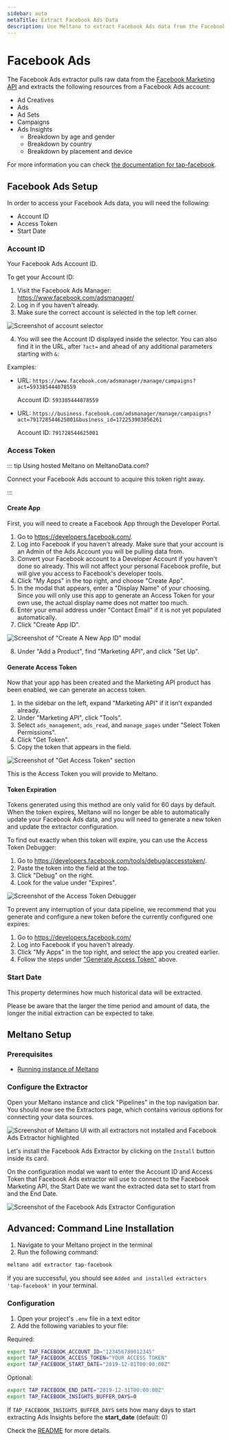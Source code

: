 ```yaml
---
sidebar: auto
metaTitle: Extract Facebook Ads Data
description: Use Meltano to extract Facebook Ads data from the Facebook Marketing API and insert it into Postgres, Snowflake, and more.
---
```


# Facebook Ads

The Facebook Ads extractor pulls raw data from the [Facebook Marketing API](https://developers.facebook.com/docs/marketing-apis) and extracts the following resources from a Facebook Ads account:

- Ad Creatives
- Ads
- Ad Sets
- Campaigns
- Ads Insights
  - Breakdown by age and gender
  - Breakdown by country
  - Breakdown by placement and device

For more information you can check [the documentation for tap-facebook](https://gitlab.com/meltano/tap-facebook).

## Facebook Ads Setup

In order to access your Facebook Ads data, you will need the following:

- Account ID
- Access Token
- Start Date

<h3 id="account-id">Account ID</h3>

Your Facebook Ads Account ID.

To get your Account ID:

1. Visit the Facebook Ads Manager: <https://www.facebook.com/adsmanager/>
2. Log in if you haven't already.
3. Make sure the correct account is selected in the top left corner.

![Screenshot of account selector](/images/tap-facebook/account-selector.png)

4. You will see the Account ID displayed inside the selector. You can also find it in the URL, after `?act=` and ahead of any additional parameters starting with `&`:

Examples:
- URL: `https://www.facebook.com/adsmanager/manage/campaigns?act=593385444078559`

  Account ID: `593385444078559`
- URL: `https://business.facebook.com/adsmanager/manage/campaigns?act=791728544625001&business_id=172253903856261`

  Account ID: `791728544625001`

<h3 id="access-token">Access Token</h3>

::: tip Using hosted Meltano on MeltanoData.com?

<p>
  <OAuthServiceLink provider="facebook">Connect your Facebook Ads account</OAuthServiceLink> to acquire this token right away.
</p>
:::

#### Create App

First, you will need to create a Facebook App through the Developer Portal.

1. Go to <https://developers.facebook.com/>.
2. Log into Facebook if you haven't already. Make sure that your account is an Admin of the Ads Account you will be pulling data from.
3. Convert your Facebook account to a Developer Account if you haven't done so already. This will not affect your personal Facebook profile, but will give you access to Facebook's developer tools.
4. Click "My Apps" in the top right, and choose "Create App".
5. In the modal that appears, enter a "Display Name" of your choosing. Since you will only use this app to generate an Access Token for your own use, the actual display name does not matter too much.
6. Enter your email address under "Contact Email" if it is not yet populated automatically.
7. Click "Create App ID".

![Screenshot of "Create A New App ID" modal](/images/tap-facebook/create-new-app-id.png)

8. Under "Add a Product", find "Marketing API", and click "Set Up".

#### Generate Access Token

Now that your app has been created and the Marketing API product has been enabled, we can generate an access token.

1. In the sidebar on the left, expand "Marketing API" if it isn't expanded already.
2. Under "Marketing API", click "Tools".
3. Select `ads_management`, `ads_read`, and `manage_pages` under "Select Token Permissions".
4. Click "Get Token".
5. Copy the token that appears in the field.

![Screenshot of "Get Access Token" section](/images/tap-facebook/get-access-token.png)

This is the Access Token you will provide to Meltano.

#### Token Expiration

Tokens generated using this method are only valid for 60 days by default.
When the token expires, Meltano will no longer be able to automatically update your Facebook Ads data, and you will need to generate a new token and update the extractor configuration.

To find out exactly when this token will expire, you can use the Access Token Debugger:

1. Go to <https://developers.facebook.com/tools/debug/accesstoken/>.
2. Paste the token into the field at the top.
3. Click "Debug" on the right.
4. Look for the value under "Expires".

![Screenshot of the Access Token Debugger](/images/tap-facebook/access-token-debugger.png)

To prevent any interruption of your data pipeline, we recommend that you generate and configure a new token before the currently configured one expires:

1. Go to <https://developers.facebook.com/>
2. Log into Facebook if you haven't already.
3. Click "My Apps" in the top right, and select the app you created earlier.
4. Follow the steps under ["Generate Access Token"](#generate-access-token) above.

<h3 id="start-date">Start Date</h3>

This property determines how much historical data will be extracted.

Please be aware that the larger the time period and amount of data, the longer the initial extraction can be expected to take.

## Meltano Setup

### Prerequisites

- [Running instance of Meltano](/docs/getting-started.html)

### Configure the Extractor

Open your Meltano instance and click "Pipelines" in the top navigation bar. You should now see the Extractors page, which contains various options for connecting your data sources.

![Screenshot of Meltano UI with all extractors not installed and Facebook Ads Extractor highlighted](/images/facebook-tutorial/01-facebook-extractor-selection.png)

Let's install the Facebook Ads Extractor by clicking on the `Install` button inside its card.

On the configuration modal we want to enter the Account ID and Access Token that Facebook Ads extractor will use to connect to the Facebook Marketing API, the Start Date we want the extracted data set to start from and the End Date.

![Screenshot of the Facebook Ads Extractor Configuration](/images/facebook-tutorial/02-facebook-configuration.png)


## Advanced: Command Line Installation

1. Navigate to your Meltano project in the terminal
1. Run the following command:

```bash
meltano add extractor tap-facebook
```

If you are successful, you should see `Added and installed extractors 'tap-facebook'` in your terminal.

### Configuration

1. Open your project's `.env` file in a text editor
1. Add the following variables to your file:

Required:

```bash
export TAP_FACEBOOK_ACCOUNT_ID="123456789012345"
export TAP_FACEBOOK_ACCESS_TOKEN="YOUR ACCESS TOKEN"
export TAP_FACEBOOK_START_DATE="2019-12-01T00:00:00Z"
```

Optional:

```bash
export TAP_FACEBOOK_END_DATE="2019-12-31T00:00:00Z"
export TAP_FACEBOOK_INSIGHTS_BUFFER_DAYS=0
```

If `TAP_FACEBOOK_INSIGHTS_BUFFER_DAYS` sets how many days to start extracting Ads Insights before the **start_date** (default: 0)

Check the [README](https://gitlab.com/meltano/tap-facebook) for more details.
